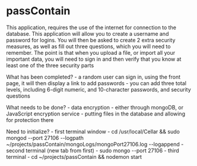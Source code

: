 # passContain

This application, requires the use of the internet for connection to the database. This application will allow you to create a username and password for logins. You will then be asked to create 2 extra security measures, as well as fill out three questions, which you will need to remember. The point is that when you upload a file, or import all your important data, you will need to sign in and then verify that you know at least one of the three security parts

What has been completed?
	- a random user can sign in, using the front page, it will then display a link to add passwords
	- you can add three total levels, including 6-digit numeric, and 10-character passwords, and security questions

What needs to be done?
	- data encryption - either through mongoDB, or JavaScript encryption service
	- putting files in the database and allowing for protection there

Need to initialize?
	- first terminal window - cd /usr/local/Cellar && sudo mongod --port 27106 --logpath ~/projects/passContain/mongoLogs/mongoPort27106.log --logappend
	- second terminal (new tab from first) - sudo mongo --port 27106
	- third terminal - cd ~/projects/passContain && nodemon start
